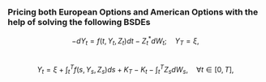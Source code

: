 ### Pricing both European Options and American Options with the help of solving the following BSDEs ### 
$$ -dY_t = f(t, Y_t, Z_t)dt  - Z_t^*dW_t; \quad Y_T = \xi , $$  
$$ Y_t = \xi + \int_t^T f(s,Y_s,Z_s)ds + K_T - K_t - \int_t^T Z_sdW_s, \quad \forall t \in [0,T], $$ 

